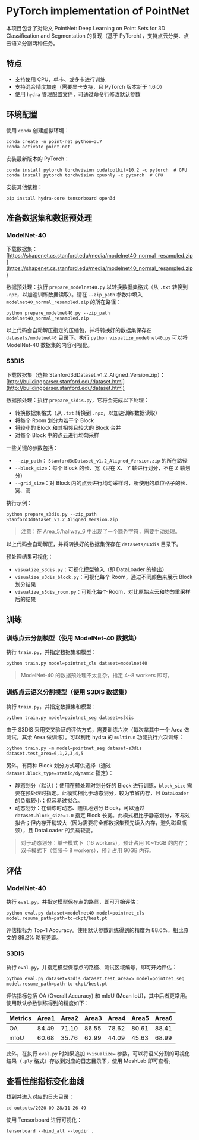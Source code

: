 # PyTorch implementation of PointNet

本项目包含了对论文 PointNet: Deep Learning on Point Sets for 3D Classification and Segmentation 的复现（基于 PyTorch），支持点云分类、点云语义分割两种任务。

## 特点

* 支持使用 CPU、单卡、或多卡进行训练
* 支持混合精度加速（需要显卡支持，且 PyTorch 版本新于 1.6.0）
* 使用 `hydra` 管理配置文件，可通过命令行修改默认参数

## 环境配置

使用 `conda` 创建虚拟环境：

```
conda create -n point-net python=3.7
conda activate point-net
```

安装最新版本的 PyTorch：

```
conda install pytorch torchvision cudatoolkit=10.2 -c pytorch  # GPU
conda install pytorch torchvision cpuonly -c pytorch  # CPU
```

安装其他依赖：

```
pip install hydra-core tensorboard open3d
```

## 准备数据集和数据预处理

### ModelNet-40

下载数据集：[https://shapenet.cs.stanford.edu/media/modelnet40_normal_resampled.zip](https://shapenet.cs.stanford.edu/media/modelnet40_normal_resampled.zip)

数据预处理：执行 `prepare_modelnet40.py` 以转换数据集格式（从 `.txt` 转换到 `.npz`，以加速训练数据读取）。请在 `--zip_path` 参数中填入 `modelnet40_normal_resampled.zip` 的所在路径：

```
python prepare_modelnet40.py --zip_path modelnet40_normal_resampled.zip
```

以上代码会自动解压指定的压缩包，并将转换好的数据集保存在 `datasets/modelnet40` 目录下。执行 `python visualize_modelnet40.py` 可以将 ModelNet-40 数据集的内容可视化。

### S3DIS

下载数据集（选择 Stanford3dDataset_v1.2_Aligned_Version.zip）：[http://buildingparser.stanford.edu/dataset.html](http://buildingparser.stanford.edu/dataset.html)

数据预处理：执行 `prepare_s3dis.py`，它将会完成以下处理：

* 转换数据集格式（从 `.txt` 转换到 `.npz`，以加速训练数据读取）
* 将每个 Room 划分为若干个 Block
* 将较小的 Block 和其相邻且较大的 Block 合并
* 对每个 Block 中的点云进行均匀采样

一些关键的参数包括：

* `--zip_path`： `Stanford3dDataset_v1.2_Aligned_Version.zip` 的所在路径
* `--block_size`：每个 Block 的长、宽（只在 X、 Y 轴进行划分，不在 Z 轴划分）
* `--grid_size`：对 Block 内的点云进行均匀采样时，所使用的单位格子的长、宽、高

执行示例：

```
python prepare_s3dis.py --zip_path Stanford3dDataset_v1.2_Aligned_Version.zip
```

> 注意：在 Area_5/hallway_6 中出现了一个额外字符，需要手动处理。

以上代码会自动解压，并将转换好的数据集保存在 `datasets/s3dis` 目录下。

预处理结果可视化：

* `visualize_s3dis.py`：可视化模型输入（即 DataLoader 的输出）
* `visualize_s3dis_block.py`：可视化每个 Room，通过不同颜色来展示 Block 划分结果
* `visualize_s3dis_room.py`：可视化每个 Room，对比原始点云和均匀重采样后的结果

## 训练

### 训练点云分割模型（使用 ModelNet-40 数据集）

执行 `train.py`，并指定数据集和模型：

```
python train.py model=pointnet_cls dataset=modelnet40
```

> ModelNet-40 的数据预处理不太复杂，指定 4~8 workers 即可。

### 训练点云语义分割模型（使用 S3DIS 数据集）

执行 `train.py`，并指定数据集和模型：

```
python train.py model=pointnet_seg dataset=s3dis
```

由于 S3DIS 采用交叉验证的评估方式，需要训练六次（每次拿其中一个 Area 做测试，其余 Area 做训练）。可以利用 hydra 的 `multirun` 功能执行六次训练：

```
python train.py -m model=pointnet_seg dataset=s3dis dataset.test_area=6,1,2,3,4,5
```

另外，有两种 Block 划分方式可供选择（通过 `dataset.block_type=static/dynamic` 指定）：

* 静态划分（默认）：使用在预处理时划分好的 Block 进行训练，`block_size` 需要在预处理时指定。此模式相比于动态划分，较为节省内存，且 `DataLoader` 的负载较小；但容易过拟合。
* 动态划分：在训练时动态、随机地划分 Block，可以通过 `dataset.block_size=1.0` 指定 Block 长宽。此模式相比于静态划分，不易过拟合；但内存开销较大（因为需要将全部数据集预先读入内存，避免磁盘瓶颈），且 DataLoader 的负载较高。

> 对于动态划分：单卡模式下（16 workers），预计占用 10~15GB 的内存；双卡模式下（每张卡 8 workers），预计占用 90GB 内存。

## 评估

### ModelNet-40

执行 `eval.py`，并指定模型保存点的路径，即可开始评估：

```
python eval.py dataset=modelnet40 model=pointnet_cls model.resume_path=path-to-ckpt/best.pt
```

评估指标为 Top-1 Accuracy。使用默认参数训练得到的精度为 88.6%，相比原文的 89.2% 略有差距。

### S3DIS

执行 `eval.py`，并指定模型保存点的路径、测试区域编号，即可开始评估：

```
python eval.py dataset=s3dis dataset.test_area=5 model=pointnet_seg model.resume_path=path-to-ckpt/best.pt
```

评估指标包括 OA (Overall Accuracy) 和 mIoU (Mean IoU)，其中后者更常用。使用默认参数训练得到的精度如下：

| Metrics | Area1 | Area2 | Area3 | Area4 | Area5 | Area6 |
| ------- | ----- | ----- | ----- | ----- | ----- | ----- |
| OA      | 84.49 | 71.10 | 86.55 | 78.62 | 80.61 | 88.41 |
| mIoU    | 60.68 | 35.76 | 62.99 | 44.09 | 45.63 | 68.99 |

此外，在执行 `eval.py` 时如果追加 `+visualize=` 参数，可以将语义分割的可视化结果（`.ply` 格式）存放到对应的日志目录下，使用 MeshLab 即可查看。

## 查看性能指标变化曲线

找到并进入对应的日志目录：

```
cd outputs/2020-09-28/11-26-49
```

使用 Tensorboard 进行可视化：

```
tensorboard --bind_all --logdir .
```
